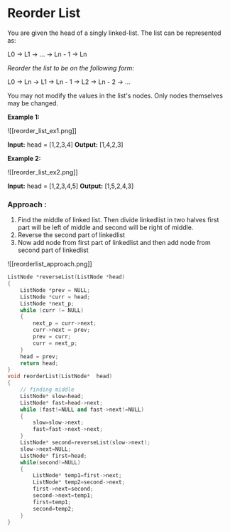 # Reorder List

You are given the head of a singly linked-list. The list can be represented as:

L0 → L1 → … → Ln - 1 → Ln

_Reorder the list to be on the following form:_

L0 → Ln → L1 → Ln - 1 → L2 → Ln - 2 → …

You may not modify the values in the list's nodes. Only nodes themselves may be changed.

**Example 1:**

![[reorder_list_ex1.png]]

**Input:** head = [1,2,3,4]
**Output:** [1,4,2,3]

**Example 2:**

![[reorder_list_ex2.png]]

**Input:** head = [1,2,3,4,5]
**Output:** [1,5,2,4,3]

### Approach :

1. Find the middle of linked list. Then divide linkedlist in two halves first part will be left of middle and second will be right of middle. 
2. Reverse the second part of linkedlist
3. Now add node from first part of linkedlist and then add node from second part of linkedlist

![[reorderlist_approach.png]]

```C++
ListNode *reverseList(ListNode *head)
{
    ListNode *prev = NULL;
    ListNode *curr = head;
    ListNode *next_p;
    while (curr != NULL)
    {
        next_p = curr->next;
        curr->next = prev;
        prev = curr;
        curr = next_p;
    }
    head = prev;
    return head;
}
void reorderList(ListNode*  head)
{
	// finding middle
    ListNode* slow=head;
    ListNode* fast=head->next;
    while (fast!=NULL and fast->next!=NULL)
    {
        slow=slow->next;
        fast=fast->next->next;
    }
    ListNode* second=reverseList(slow->next);
    slow->next=NULL;
    ListNode* first=head;
    while(second!=NULL)
    {
        ListNode* temp1=first->next;
        ListNode* temp2=second->next;
        first->next=second;
        second->next=temp1;
        first=temp1;
        second=temp2;
    }
}
```